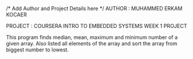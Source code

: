 /* Add Author and Project Details here */
AUTHOR : MUHAMMED ERKAM KOCAER

PROJECT : COURSERA INTRO TO EMBEDDED SYSTEMS WEEK 1 PROJECT

This program finds median, mean, maximum and minimum number of a given array.
Also listed all elements of the array and sort the array from biggest number to lowest.

